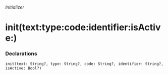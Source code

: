 *Initializer*

# init(text:type:code:identifier:isActive:)

### Declarations

```
init(text: String?, type: String?, code: String?, identifier: String?, isActive: Bool?)
```

